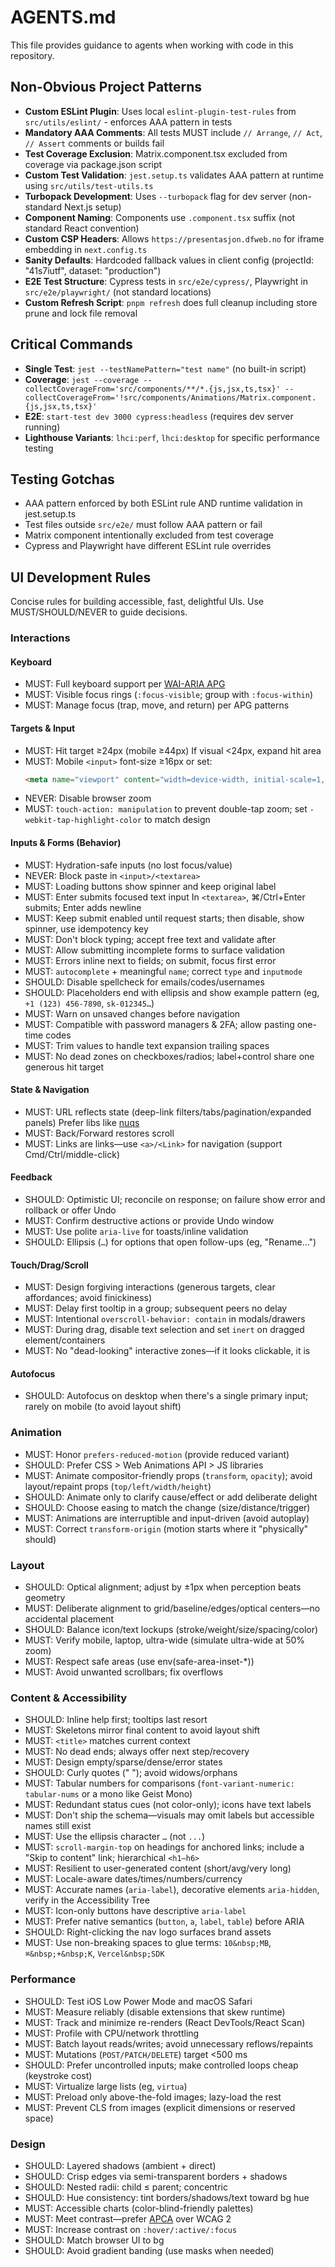 # AGENTS.md

This file provides guidance to agents when working with code in this repository.

## Non-Obvious Project Patterns

- **Custom ESLint Plugin**: Uses local `eslint-plugin-test-rules` from `src/utils/eslint/` - enforces AAA pattern in tests
- **Mandatory AAA Comments**: All tests MUST include `// Arrange`, `// Act`, `// Assert` comments or builds fail
- **Test Coverage Exclusion**: Matrix.component.tsx excluded from coverage via package.json script
- **Custom Test Validation**: `jest.setup.ts` validates AAA pattern at runtime using `src/utils/test-utils.ts`
- **Turbopack Development**: Uses `--turbopack` flag for dev server (non-standard Next.js setup)
- **Component Naming**: Components use `.component.tsx` suffix (not standard React convention)
- **Custom CSP Headers**: Allows `https://presentasjon.dfweb.no` for iframe embedding in `next.config.ts`
- **Sanity Defaults**: Hardcoded fallback values in client config (projectId: "41s7iutf", dataset: "production")
- **E2E Test Structure**: Cypress tests in `src/e2e/cypress/`, Playwright in `src/e2e/playwright/` (not standard locations)
- **Custom Refresh Script**: `pnpm refresh` does full cleanup including store prune and lock file removal

## Critical Commands

- **Single Test**: `jest --testNamePattern="test name"` (no built-in script)
- **Coverage**: `jest --coverage --collectCoverageFrom='src/components/**/*.{js,jsx,ts,tsx}' --collectCoverageFrom='!src/components/Animations/Matrix.component.{js,jsx,ts,tsx}'`
- **E2E**: `start-test dev 3000 cypress:headless` (requires dev server running)
- **Lighthouse Variants**: `lhci:perf`, `lhci:desktop` for specific performance testing

## Testing Gotchas

- AAA pattern enforced by both ESLint rule AND runtime validation in jest.setup.ts
- Test files outside `src/e2e/` must follow AAA pattern or fail
- Matrix component intentionally excluded from test coverage
- Cypress and Playwright have different ESLint rule overrides

## UI Development Rules

Concise rules for building accessible, fast, delightful UIs. Use MUST/SHOULD/NEVER to guide decisions.

### Interactions

#### Keyboard
- MUST: Full keyboard support per [WAI-ARIA APG](https://www.w3.org/WAI/ARIA/apg/patterns/)
- MUST: Visible focus rings (`:focus-visible`; group with `:focus-within`)
- MUST: Manage focus (trap, move, and return) per APG patterns

#### Targets & Input
- MUST: Hit target ≥24px (mobile ≥44px) If visual <24px, expand hit area
- MUST: Mobile `<input>` font-size ≥16px or set:
  ```html
  <meta name="viewport" content="width=device-width, initial-scale=1, maximum-scale=1, viewport-fit=cover">
  ```
- NEVER: Disable browser zoom
- MUST: `touch-action: manipulation` to prevent double-tap zoom; set `-webkit-tap-highlight-color` to match design

#### Inputs & Forms (Behavior)
- MUST: Hydration-safe inputs (no lost focus/value)
- NEVER: Block paste in `<input>/<textarea>`
- MUST: Loading buttons show spinner and keep original label
- MUST: Enter submits focused text input In `<textarea>`, ⌘/Ctrl+Enter submits; Enter adds newline
- MUST: Keep submit enabled until request starts; then disable, show spinner, use idempotency key
- MUST: Don't block typing; accept free text and validate after
- MUST: Allow submitting incomplete forms to surface validation
- MUST: Errors inline next to fields; on submit, focus first error
- MUST: `autocomplete` + meaningful `name`; correct `type` and `inputmode`
- SHOULD: Disable spellcheck for emails/codes/usernames
- SHOULD: Placeholders end with ellipsis and show example pattern (eg, `+1 (123) 456-7890`, `sk-012345…`)
- MUST: Warn on unsaved changes before navigation
- MUST: Compatible with password managers & 2FA; allow pasting one-time codes
- MUST: Trim values to handle text expansion trailing spaces
- MUST: No dead zones on checkboxes/radios; label+control share one generous hit target

#### State & Navigation
- MUST: URL reflects state (deep-link filters/tabs/pagination/expanded panels) Prefer libs like [nuqs](https://nuqs.dev)
- MUST: Back/Forward restores scroll
- MUST: Links are links—use `<a>/<Link>` for navigation (support Cmd/Ctrl/middle-click)

#### Feedback
- SHOULD: Optimistic UI; reconcile on response; on failure show error and rollback or offer Undo
- MUST: Confirm destructive actions or provide Undo window
- MUST: Use polite `aria-live` for toasts/inline validation
- SHOULD: Ellipsis (`…`) for options that open follow-ups (eg, "Rename…")

#### Touch/Drag/Scroll
- MUST: Design forgiving interactions (generous targets, clear affordances; avoid finickiness)
- MUST: Delay first tooltip in a group; subsequent peers no delay
- MUST: Intentional `overscroll-behavior: contain` in modals/drawers
- MUST: During drag, disable text selection and set `inert` on dragged element/containers
- MUST: No "dead-looking" interactive zones—if it looks clickable, it is

#### Autofocus
- SHOULD: Autofocus on desktop when there's a single primary input; rarely on mobile (to avoid layout shift)

### Animation

- MUST: Honor `prefers-reduced-motion` (provide reduced variant)
- SHOULD: Prefer CSS > Web Animations API > JS libraries
- MUST: Animate compositor-friendly props (`transform`, `opacity`); avoid layout/repaint props (`top/left/width/height`)
- SHOULD: Animate only to clarify cause/effect or add deliberate delight
- SHOULD: Choose easing to match the change (size/distance/trigger)
- MUST: Animations are interruptible and input-driven (avoid autoplay)
- MUST: Correct `transform-origin` (motion starts where it "physically" should)

### Layout

- SHOULD: Optical alignment; adjust by ±1px when perception beats geometry
- MUST: Deliberate alignment to grid/baseline/edges/optical centers—no accidental placement
- SHOULD: Balance icon/text lockups (stroke/weight/size/spacing/color)
- MUST: Verify mobile, laptop, ultra-wide (simulate ultra-wide at 50% zoom)
- MUST: Respect safe areas (use env(safe-area-inset-*))
- MUST: Avoid unwanted scrollbars; fix overflows

### Content & Accessibility

- SHOULD: Inline help first; tooltips last resort
- MUST: Skeletons mirror final content to avoid layout shift
- MUST: `<title>` matches current context
- MUST: No dead ends; always offer next step/recovery
- MUST: Design empty/sparse/dense/error states
- SHOULD: Curly quotes (" "); avoid widows/orphans
- MUST: Tabular numbers for comparisons (`font-variant-numeric: tabular-nums` or a mono like Geist Mono)
- MUST: Redundant status cues (not color-only); icons have text labels
- MUST: Don't ship the schema—visuals may omit labels but accessible names still exist
- MUST: Use the ellipsis character `…` (not `...`)
- MUST: `scroll-margin-top` on headings for anchored links; include a "Skip to content" link; hierarchical `<h1–h6>`
- MUST: Resilient to user-generated content (short/avg/very long)
- MUST: Locale-aware dates/times/numbers/currency
- MUST: Accurate names (`aria-label`), decorative elements `aria-hidden`, verify in the Accessibility Tree
- MUST: Icon-only buttons have descriptive `aria-label`
- MUST: Prefer native semantics (`button`, `a`, `label`, `table`) before ARIA
- SHOULD: Right-clicking the nav logo surfaces brand assets
- MUST: Use non-breaking spaces to glue terms: `10&nbsp;MB`, `⌘&nbsp;+&nbsp;K`, `Vercel&nbsp;SDK`

### Performance

- SHOULD: Test iOS Low Power Mode and macOS Safari
- MUST: Measure reliably (disable extensions that skew runtime)
- MUST: Track and minimize re-renders (React DevTools/React Scan)
- MUST: Profile with CPU/network throttling
- MUST: Batch layout reads/writes; avoid unnecessary reflows/repaints
- MUST: Mutations (`POST/PATCH/DELETE`) target <500 ms
- SHOULD: Prefer uncontrolled inputs; make controlled loops cheap (keystroke cost)
- MUST: Virtualize large lists (eg, `virtua`)
- MUST: Preload only above-the-fold images; lazy-load the rest
- MUST: Prevent CLS from images (explicit dimensions or reserved space)

### Design

- SHOULD: Layered shadows (ambient + direct)
- SHOULD: Crisp edges via semi-transparent borders + shadows
- SHOULD: Nested radii: child ≤ parent; concentric
- SHOULD: Hue consistency: tint borders/shadows/text toward bg hue
- MUST: Accessible charts (color-blind-friendly palettes)
- MUST: Meet contrast—prefer [APCA](https://apcacontrast.com/) over WCAG 2
- MUST: Increase contrast on `:hover/:active/:focus`
- SHOULD: Match browser UI to bg
- SHOULD: Avoid gradient banding (use masks when needed)